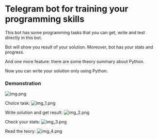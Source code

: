 # Telegram bot for training your programming skills

This bot has some programming tasks that you can get, write and test directly in this bot.

Bot will show you result of your solution.
Moreover, bot has your stats and progress.

And one more feature: there are some theory summary about Python.

Now you can write your solution only using Python.

### Demonstration

![img.png](img.png)

Choice task:
![img_1.png](img_1.png)

Write solution and get result:
![img_2.png](img_2.png)

Check your stats:
![img_3.png](img_3.png)

Read the teory:
![img_4.png](img_4.png)